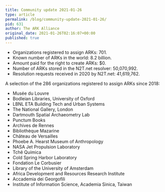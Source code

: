 ```yaml
---
title: Community update 2021-01-26
type: article
permalink: /blog/community-update-2021-01-26/
pid: 631
author: The ARK Alliance
original_date: 2021-01-26T02:16:07+00:00
published: true
---
```


-   Organizations registered to assign ARKs: 701.
-   Known number of ARKs in the world: 8.2 billion.
-   Amount paid for the right to create ARKs: $0.
-   Number of ARKs stored in the N2T.net resolver: 50,070,992.
-   Resolution requests received in 2020 by N2T.net: 41,619,762.

A selection of the 286 organizations registered to assign ARKs since 2018:

-   Musée du Louvre
-   Bodleian Libraries, University of Oxford
-   LBNL ETA Building Tech and Urban Systems
-   The National Gallery, London
-   Dartmouth Spatial Archaeometry Lab
-   Punctum Books
-   Archives de Rennes
-   Bibliothèque Mazarine
-   Château de Versailles
-   Phoebe A. Hearst Museum of Anthropology
-   NASA Jet Propulsion Laboratory
-   Tchê Química
-   Cold Spring Harbor Laboratory
-   Fondation Le Corbusier
-   Library of the University of Amsterdam
-   Africa Development and Resources Research Institute
-   Accademia dei Georgofili
-   Institute of Information Science, Academia Sinica, Taiwan
